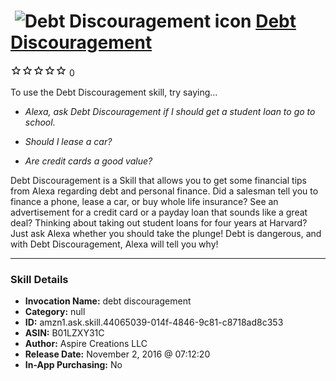 # &nbsp;<img src="skill_icon" alt="Debt Discouragement icon" width="36"> [Debt Discouragement](http://alexa.amazon.com/#skills/amzn1.ask.skill.44065039-014f-4846-9c81-c8718ad8c353)
![0 stars](../../images/ic_star_border_black_18dp_1x.png)![0 stars](../../images/ic_star_border_black_18dp_1x.png)![0 stars](../../images/ic_star_border_black_18dp_1x.png)![0 stars](../../images/ic_star_border_black_18dp_1x.png)![0 stars](../../images/ic_star_border_black_18dp_1x.png) 0

To use the Debt Discouragement skill, try saying...

* *Alexa, ask Debt Discouragement if I should get a student loan to go to school.*

* *Should I lease a car?*

* *Are credit cards a good value?*

Debt Discouragement is a Skill that allows you to get some financial tips from Alexa regarding debt and personal finance. Did a salesman tell you to finance a phone, lease a car, or buy whole life insurance? See an advertisement for a credit card or a payday loan that sounds like a great deal? Thinking about taking out student loans for four years at Harvard? Just ask Alexa whether you should take the plunge! Debt is dangerous, and with Debt Discouragement, Alexa will tell you why!

***

### Skill Details

* **Invocation Name:** debt discouragement
* **Category:** null
* **ID:** amzn1.ask.skill.44065039-014f-4846-9c81-c8718ad8c353
* **ASIN:** B01LZXY31C
* **Author:** Aspire Creations LLC
* **Release Date:** November 2, 2016 @ 07:12:20
* **In-App Purchasing:** No
